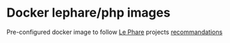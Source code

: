 # Docker lephare/php images

Pre-configured docker image to follow [Le Phare](https://www.lephare.com) projects
[recommandations](https://faros.lephare.com)
